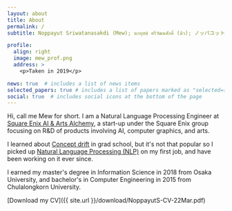 ```yaml
---
layout: about
title: About
permalink: /
subtitle: Noppayut Sriwatanasakdi (Mew); นภยุสม์ ศรีวัฒนศักดิ์ (มิว); ノッパユット　スリワタナサク (ミュー)

profile:
  align: right
  image: mew_prof.png
  address: >
    <p>Taken in 2019</p>

news: true  # includes a list of news items
selected_papers: true # includes a list of papers marked as "selected={true}"
social: true  # includes social icons at the bottom of the page
---
```


Hi, call me Mew for short. I am a Natural Language Processing Engineer at [Square Enix AI & Arts Alchemy](https://www.squareenix-alchemy.com/), a start-up under the Square Enix group focusing on R&D of products involving AI, computer graphics, and arts.

I learned about [Concept drift](https://en.wikipedia.org/wiki/Concept_drift) in grad school, but it's not that popular so I picked up [Natural Language Processing (NLP)](https://en.wikipedia.org/wiki/Natural_language_processing) on my first job, and have been working on it ever since.

I earned my master's degree in Information Science in 2018 from Osaka University, and bachelor's in Computer Engineering in 2015 from Chulalongkorn University.

[Download my CV]({{ site.url }}/download/NoppayutS-CV-22Mar.pdf)
